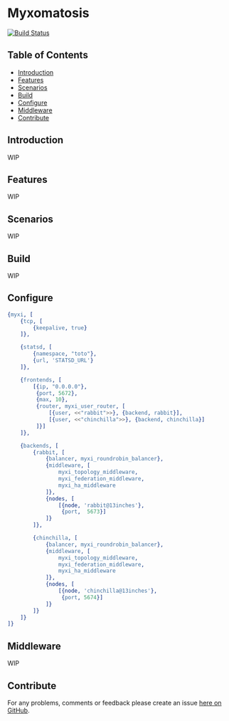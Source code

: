Myxomatosis
===========

[![Build Status](https://secure.travis-ci.org/brendanhay/myxi.png)](http://travis-ci.org/brendanhay/myxi)

Table of Contents
-----------------

* [Introduction](#introduction)
* [Features](#features)
* [Scenarios](#scenarios)
* [Build](#build)
* [Configure](#configure)
* [Middleware](#middleware)
* [Contribute](#contribute)


<a name="introduction" />

Introduction
------------

WIP


<a name="features" />

Features
------------

WIP


<a name="scenarios" />

Scenarios
------------

WIP


<a name="build" />

Build
------------

WIP


<a name="configure" />

Configure
------------

```erlang
{myxi, [
    {tcp, [
        {keepalive, true}
    ]},

    {statsd, [
        {namespace, "toto"},
        {url, 'STATSD_URL'}
    ]},

    {frontends, [
        [{ip, "0.0.0.0"},
         {port, 5672},
         {max, 10},
         {router, myxi_user_router, [
             [{user, <<"rabbit">>}, {backend, rabbit}],
             [{user, <<"chinchilla">>}, {backend, chinchilla}]
         ]}]
    ]},

    {backends, [
        {rabbit, [
            {balancer, myxi_roundrobin_balancer},
            {middleware, [
                myxi_topology_middleware,
                myxi_federation_middleware,
                myxi_ha_middleware
            ]},
            {nodes, [
                [{node, 'rabbit@13inches'},
                 {port,  5673}]
            ]}
        ]},

        {chinchilla, [
            {balancer, myxi_roundrobin_balancer},
            {middleware, [
                myxi_topology_middleware,
                myxi_federation_middleware,
                myxi_ha_middleware
            ]},
            {nodes, [
                [{node, 'chinchilla@13inches'},
                 {port, 5674}]
            ]}
        ]}
    ]}
]}
```


<a name="middleware" />

Middleware
------------

WIP


<a name="contribute" />

Contribute
------------

For any problems, comments or feedback please create an issue [here on GitHub](github.com/brendanhay/myxi/issues).




